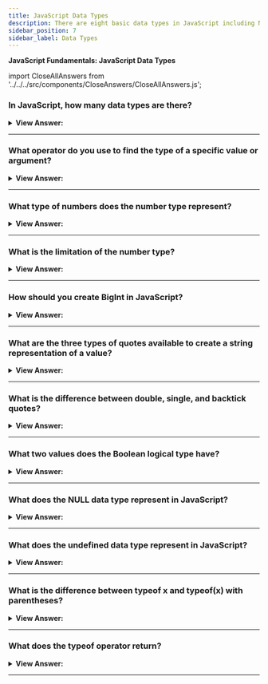 ```yaml
---
title: JavaScript Data Types
description: There are eight basic data types in JavaScript including Number, String, Boolean, BigInt, Null, Undefined, Object, and Symbol.
sidebar_position: 7
sidebar_label: Data Types
---
```


**JavaScript Fundamentals: JavaScript Data Types**

import CloseAllAnswers from '../../../src/components/CloseAnswers/CloseAllAnswers.js';

<CloseAllAnswers />

### In JavaScript, how many data types are there?

<details>
  <summary><strong>View Answer:</strong></summary>
  <div>
  <div><strong>Interview Response:</strong> Number, String, Boolean, BigInt, Null, Undefined, Object, and Symbol are JavaScript's eight fundamental data types. Except for the Object data type, all are basic data types. We call all other classes "primitive" since their values can only contain one item (a string or a number). On the other hand, we use objects to store data sets and more sophisticated things.</div>
  </div>
</details>

---

### What operator do you use to find the type of a specific value or argument?

<details>
  <summary><strong>View Answer:</strong></summary>
  <div>
  <div><strong>Interview Response:</strong> The typeof operator.</div><br />
  <div><strong>Technical Response:</strong> The typeof operator returns the type of the value or argument.<br /><br />
  JavaScript supports two forms of syntax:<br /><br />
    <ol>
      <li>As an operator: typeof x.</li>
      <li>As a function: typeof(x).</li>
      </ol>
  </div>
  </div>
</details>

---

### What type of numbers does the number type represent?

<details>
  <summary><strong>View Answer:</strong></summary>
  <div>
  <div><strong>Interview Response:</strong> The number type represents both integers and floating-point numbers.</div>
  </div>
</details>

---

### What is the limitation of the number type?

<details>
  <summary><strong>View Answer:</strong></summary>
  <div>
  <div><strong>Interview Response:</strong> A number cannot represent integers larger than (2<sup>53</sup>-1) or less than -(2<sup>53</sup>-1) for negatives.</div><br />
  <div><strong>Technical Response:</strong> The “number” type cannot represent integer values greater than (2<sup>53</sup>-1) (that’s 9007199254740991) or less than -(2<sup>53</sup>-1) for negatives. It is a technical limitation caused by their internal representation, and anything beyond these values is considered a BigInt.
  </div>
  </div>
</details>

---

### How should you create BigInt in JavaScript?

<details>
  <summary><strong>View Answer:</strong></summary>
  <div>
  <div><strong>Interview Response:</strong> A BigInt value is created by appending n to the end of an integer or using the BigInt object constructor.</div>
  </div>
</details>

---

### What are the three types of quotes available to create a string representation of a value?

<details>
  <summary><strong>View Answer:</strong></summary>
  <div>
  <div><strong>Interview Response:</strong> Double, single, and backticks.</div><br />
  <div><strong>Technical Response:</strong> In JavaScript, there are three types of quotes used to represent a string double, single, and backtick quotes.<br /><br />
  Example:<br /><br />
    <ol>
      <li>Double quotes: "Hello".</li>
      <li>Single quotes: 'Hello'.</li>
      <li>Back-ticks: `Hello`.</li>
      </ol>
  </div>
  </div>
</details>

---

### What is the difference between double, single, and backtick quotes?

<details>
  <summary><strong>View Answer:</strong></summary>
  <div>
  <div><strong>Interview Response:</strong> Backticks allow us to embed variables and expressions into a string by wrapping them in $&#x7B;…&#125;. There is no notable difference between single and double quotes.</div><br />
  <div><strong>Technical Response:</strong> Simple quotations are double and single quotes, and in JavaScript, there is almost no distinction between them. Backticks are quotations with "enhanced functionality." They allow us to embed variables and expressions inside a string, for example, by surrounding them with $&#x7B;…&#125;.
  </div><br />
  <div><strong className="codeExample">Code Example:</strong><br /><br />

  <div></div>

```js
let name = 'John';

// embed a variable

alert(`Hello, ${name}!`); // Hello, John!
// embed an expression

alert(`the result is ${1 + 2}`); // the result is 3
```

:::note

Please note that we can only implement this with backticks in JavaScript. Other quotes (single and double) do not have this embedding functionality! We should make every effort to understand backticks and template literals.

:::

  </div>
  </div>
</details>

---

### What two values does the Boolean logical type have?

<details>
  <summary><strong>View Answer:</strong></summary>
  <div>
  <div><strong>Interview Response:</strong> true and false</div><br />
  <div><strong>Technical Response:</strong> We often use this type of logical data type to store yes/no values: true means “yes, correct”, and false means “no, incorrect”. Boolean Logical data types often get used for comparisons or, more specifically, for greater or less than values in JavaScript.
  </div><br />
  <div><strong className="codeExample">Code Example:</strong><br /><br />

  <div></div>

```js
let nameFieldChecked = true; // yes, name field is checked
let ageFieldChecked = false; // no, age field is not checked

// Greater or Less Than:
let isGreater = 4 > 1;

alert(isGreater); // true (the comparison result is "yes")
```

  </div>
  </div>
</details>

---

### What does the NULL data type represent in JavaScript?

<details>
  <summary><strong>View Answer:</strong></summary>
  <div>
  <div><strong>Interview Response:</strong> nothingness or empty, but not equal undefined</div><br />
  <div><strong>Technical Response:</strong> It is a unique value that represents “nothing”, “empty” or “value unknown”. It is not a representation of a value that has not to be defined, non-existing, or a null pointer like other programming languages.
  </div>
  </div>
</details>

---

### What does the undefined data type represent in JavaScript?

<details>
  <summary><strong>View Answer:</strong></summary>
  <div>
  <div><strong>Interview Response:</strong> Undefined means a value is not defined or assigned to a variable.</div><br />
  <div><strong>Technical Response:</strong> In JavaScript, undefined means a value is not defined or assigned. If a variable is declared but not assigned, its value is undefined.
  </div><br />
  <div><strong className="codeExample">Code Example:</strong><br /><br />

  <div></div>

```js
let age;

alert(age); // shows "undefined"

// Technically, it is possible to explicitly assign undefined to a variable, but it is not recommended.

let age = 100;

// change the value to undefined

age = undefined;

alert(age); // "undefined"
```

  </div>
  </div>
</details>

---

### What is the difference between typeof x and typeof(x) with parentheses?

<details>
  <summary><strong>View Answer:</strong></summary>
  <div>
  <div><strong>Interview Response:</strong> typeof x acts as an operator, and typeof(x) is a function, but they work with parentheses or without them. The result is the same.</div>
  </div>
</details>

---

### What does the typeof operator return?

<details>
  <summary><strong>View Answer:</strong></summary>
  <div>
  <div><strong>Interview Response:</strong> The typeof operator returns a string with the name of the type, like "number" if it is a number or “function” if it’s a function.</div>
  </div>
</details>

---
